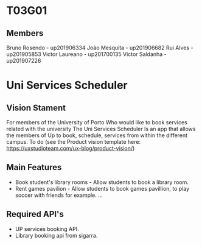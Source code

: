 # T03G01

## Members

Bruno Rosendo - up201906334
João Mesquita - up201906682
Rui Alves - up201905853
Victor Laureano - up201700135
Victor Saldanha - up201907226

# Uni Services Scheduler

## Vision Stament
For members of the University of Porto
Who would like to book services related with the university
The Uni Services Scheduler
Is an app that allows the members of Up to book, schedule, services from within the different campus.
To do (see the Product vision template here: https://uxstudioteam.com/ux-blog/product-vision/)

## Main Features
 - Book student's library rooms - Allow students to book a library room.
 - Rent games pavilion - Allow students to book games pavillion, to play soccer with friends for example.
...

## Required API's
- UP services booking API.
- Library booking api from sigarra.
